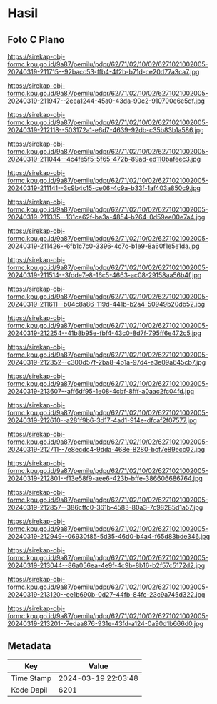 # Hasil

## Foto C Plano

https://sirekap-obj-formc.kpu.go.id/9a87/pemilu/pdpr/62/71/02/10/02/6271021002005-20240319-211715--92bacc53-ffb4-4f2b-b71d-ce20d77a3ca7.jpg

https://sirekap-obj-formc.kpu.go.id/9a87/pemilu/pdpr/62/71/02/10/02/6271021002005-20240319-211947--2eea1244-45a0-43da-90c2-910700e6e5df.jpg

https://sirekap-obj-formc.kpu.go.id/9a87/pemilu/pdpr/62/71/02/10/02/6271021002005-20240319-212118--503172a1-e6d7-4639-92db-c35b83b1a586.jpg

https://sirekap-obj-formc.kpu.go.id/9a87/pemilu/pdpr/62/71/02/10/02/6271021002005-20240319-211044--4c4fe5f5-5f65-472b-89ad-ed110bafeec3.jpg

https://sirekap-obj-formc.kpu.go.id/9a87/pemilu/pdpr/62/71/02/10/02/6271021002005-20240319-211141--3c9b4c15-ce06-4c9a-b33f-1af403a850c9.jpg

https://sirekap-obj-formc.kpu.go.id/9a87/pemilu/pdpr/62/71/02/10/02/6271021002005-20240319-211335--131ce62f-ba3a-4854-b264-0d59ee00e7a4.jpg

https://sirekap-obj-formc.kpu.go.id/9a87/pemilu/pdpr/62/71/02/10/02/6271021002005-20240319-211426--6fb1c7c0-3396-4c7c-b1e9-8a60f1e5e1da.jpg

https://sirekap-obj-formc.kpu.go.id/9a87/pemilu/pdpr/62/71/02/10/02/6271021002005-20240319-211514--3fdde7e8-16c5-4663-ac08-29158aa56b4f.jpg

https://sirekap-obj-formc.kpu.go.id/9a87/pemilu/pdpr/62/71/02/10/02/6271021002005-20240319-211611--b04c8a86-119d-441b-b2a4-50949b20db52.jpg

https://sirekap-obj-formc.kpu.go.id/9a87/pemilu/pdpr/62/71/02/10/02/6271021002005-20240319-212254--41b8b95e-fbf4-43c0-8d7f-795ff6e472c5.jpg

https://sirekap-obj-formc.kpu.go.id/9a87/pemilu/pdpr/62/71/02/10/02/6271021002005-20240319-212352--c300d57f-2ba8-4b1a-97d4-a3e09a645cb7.jpg

https://sirekap-obj-formc.kpu.go.id/9a87/pemilu/pdpr/62/71/02/10/02/6271021002005-20240319-213607--aff6df95-1e08-4cbf-8fff-a0aac2fc04fd.jpg

https://sirekap-obj-formc.kpu.go.id/9a87/pemilu/pdpr/62/71/02/10/02/6271021002005-20240319-212610--a281f9b6-3d17-4ad1-914e-dfcaf2f07577.jpg

https://sirekap-obj-formc.kpu.go.id/9a87/pemilu/pdpr/62/71/02/10/02/6271021002005-20240319-212711--7e8ecdc4-9dda-468e-8280-bcf7e89ecc02.jpg

https://sirekap-obj-formc.kpu.go.id/9a87/pemilu/pdpr/62/71/02/10/02/6271021002005-20240319-212801--f13e58f9-aee6-423b-bffe-386606686764.jpg

https://sirekap-obj-formc.kpu.go.id/9a87/pemilu/pdpr/62/71/02/10/02/6271021002005-20240319-212857--386cffc0-361b-4583-80a3-7c98285d1a57.jpg

https://sirekap-obj-formc.kpu.go.id/9a87/pemilu/pdpr/62/71/02/10/02/6271021002005-20240319-212949--06930f85-5d35-46d0-b4a4-f65d83bde346.jpg

https://sirekap-obj-formc.kpu.go.id/9a87/pemilu/pdpr/62/71/02/10/02/6271021002005-20240319-213044--86a056ea-4e9f-4c9b-8b16-b2f57c5172d2.jpg

https://sirekap-obj-formc.kpu.go.id/9a87/pemilu/pdpr/62/71/02/10/02/6271021002005-20240319-213120--ee1b690b-0d27-44fb-84fc-23c9a745d322.jpg

https://sirekap-obj-formc.kpu.go.id/9a87/pemilu/pdpr/62/71/02/10/02/6271021002005-20240319-213201--7edaa876-931e-43fd-a124-0a90d1b666d0.jpg


## Metadata

| Key        | Value               |
| ---------- | ------------------- |
| Time Stamp | 2024-03-19 22:03:48 |
| Kode Dapil | 6201                |




